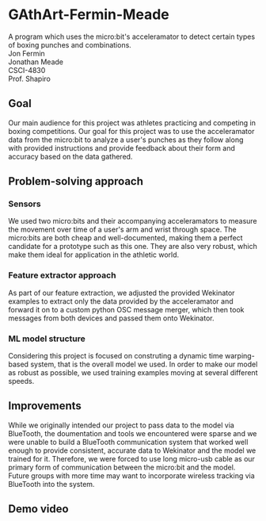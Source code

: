 # GAthArt-Fermin-Meade
A program which uses the micro:bit's acceleramator to detect certain types of boxing punches and combinations.   
Jon Fermin   
Jonathan Meade   
CSCI-4830   
Prof. Shapiro

## Goal
Our main audience for this project was athletes practicing and competing in boxing competitions. Our goal for this project was to use the acceleramator data 
from the micro:bit to analyze a user's punches as they follow along with provided instructions and provide feedback about their form and accuracy based on the
data gathered.

## Problem-solving approach

### Sensors
We used two micro:bits and their accompanying acceleramators to measure the movement over time of a user's arm and wrist through space. The micro:bits are both
cheap and well-documented, making them a perfect candidate for a prototype such as this one. They are also very robust, which make them ideal for application in 
the athletic world. 

### Feature extractor approach
As part of our feature extraction, we adjusted the provided Wekinator examples to extract only the data provided by the acceleramator and forward it on to
a custom python OSC message merger, which then took messages from both devices and passed them onto Wekinator. 

### ML model structure
Considering this project is focused on construting a dynamic time warping-based system, that is the overall model we used. In order to make our model as robust
as possible, we used training examples moving at several different speeds. 

## Improvements
While we originally intended our project to pass data to the model via BlueTooth, the doumentation and tools we encountered were sparse and we were unable to 
build a BlueTooth communication system that worked well enough to provide consistent, accurate data to Wekinator and the model we trained for it. Therefore,
we were forced to use long micro-usb cable as our primary form of communication between the micro:bit and the model. Future groups with more time
may want to incorporate wireless tracking via BlueTooth into the system. 

## Demo video

